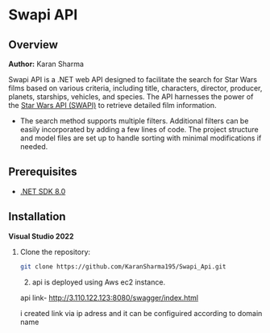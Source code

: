 # Swapi API

## Overview
**Author:** Karan Sharma

Swapi API is a .NET web API designed to facilitate the search for Star Wars films based on various criteria, including title, characters, director, producer, planets, starships, vehicles, and species. The API harnesses the power of the [Star Wars API (SWAPI)](https://swapi.dev/) to retrieve detailed film information.

- The search method supports multiple filters. Additional filters can be easily incorporated by adding a few lines of code. The project structure and model files are set up to handle sorting with minimal modifications if needed.

## Prerequisites

- [.NET SDK 8.0](https://dotnet.microsoft.com/download/dotnet/8.0)

## Installation

**Visual Studio 2022**

1. Clone the repository:

   ```bash
   git clone https://github.com/KaranSharma195/Swapi_Api.git
   ```


   2. api is deployed using Aws ec2 instance.

   api link-   http://3.110.122.123:8080/swagger/index.html


   i created link via ip adress and it can be configuired according to domain name